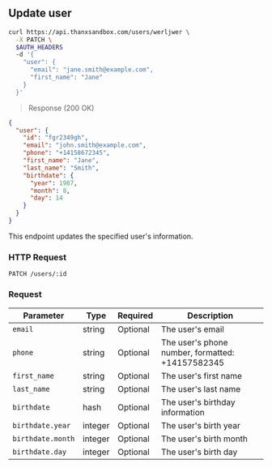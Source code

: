 ## Update user

```bash
curl https://api.thanxsandbox.com/users/werljwer \
  -X PATCH \
  $AUTH_HEADERS
  -d '{
    "user": {
      "email": "jane.smith@example.com",
      "first_name": "Jane"
    }
  }'
```

> Response (200 OK)

```json
{
  "user": {
    "id": "fgr2349gh",
    "email": "john.smith@example.com",
    "phone": "+14158672345",
    "first_name": "Jane",
    "last_name": "Smith",
    "birthdate": {
      "year": 1987,
      "month": 8,
      "day": 14
    }
  }
}
```

This endpoint updates the specified user's information.

### HTTP Request

`PATCH /users/:id`

### Request

Parameter | Type | Required | Description
--------  | ---- | -------- | -----------
`email` | string | Optional | The user's email
`phone` | string | Optional | The user's phone number, formatted: +14157582345
`first_name` | string | Optional | The user's first name
`last_name` | string | Optional | The user's last name
`birthdate` | hash | Optional | The user's birthday information
`birthdate.year` | integer | Optional | The user's birth year
`birthdate.month` | integer | Optional | The user's birth month
`birthdate.day` | integer | Optional | The user's birth day
